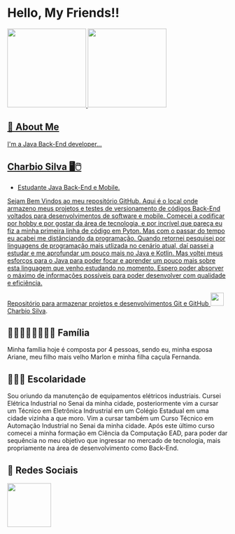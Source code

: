 
# Hello, My Friends!!

<div>
  <a href="htpps://github.com/charbinho86">
  <img height="180em" src="https://github-readme-stats.vercel.app/api?username=charbinho86&show_icons=true&theme=gradient&bg_color=d2e7aa&include_all_commits=true&count_private=true"/>
  <img height="180em" src="https://github-readme-stats.vercel.app/api/top-langs/?username=charbinho86&layout=compact&langs_count=16&theme=gradient&bg_color=d2e7aa"/>
</div>

## 🚀 About Me
I'm a Java Back-End developer...

## Charbio Silva 🖥️🖱️
- Estudante Java Back-End e Mobile.

Sejam Bem Vindos ao meu repositório GitHub. Aqui é o local onde armazeno meus projetos e testes de versionamento de códigos Back-End voltados para desenvolvimentos de software e mobile. Comecei a codificar por hobby e por gostar da área de tecnologia, e por incrível que pareça eu fiz a minha primeira linha de código em Pyton. Mas com o passar do tempo eu acabei me distânciando da programação. Quando retornei pesquisei por linguagens de programação mais utlizada no cenário atual, daí passei a estudar e me aprofundar um pouco mais no Java e Kotlin. Mas voltei meus esforços para o Java para poder focar e aprender um pouco mais sobre esta linguagem que venho estudando no momento. Espero poder absorver o máximo de informações possíveis para poder desenvolver com qualidade e eficiência. 

Repositório para armazenar projetos e desenvolvimentos Git e GitHub  [<img height="30em" widht="30em" src="https://cdn.jsdelivr.net/gh/devicons/devicon/icons/github/github-original-wordmark.svg" /> Charbio Silva](https://github.com/Charbinho86).

## 👨🏽‍👩🏽‍👧🏽‍👦🏽 Família 
Minha família hoje é composta por 4 pessoas, sendo eu, minha esposa Ariane, meu filho mais velho Marlon e minha filha caçula Fernanda.

## 👨🏽‍🎓 Escolaridade
Sou oriundo da manutenção de equipamentos elétricos industriais. Cursei Elétrica Industrial no Senai da minha cidade, posteriormente vim a cursar um Técnico em Eletrônica Indrustrial em um Colégio Estadual em uma cidade vizinha a que moro. Vim a cursar também um Curso Técnico em Automação Industrial no Senai da minha cidade. Após este último curso comecei a minha formação em Ciência da Computação EAD, para poder dar sequência no meu objetivo que ingressar no mercado de tecnologia, mais propriamente na área de desenvolvimento como Back-End. 

## 🔎 Redes Sociais
[<img height="100em" widht="100em" src="https://cdn.jsdelivr.net/gh/devicons/devicon/icons/linkedin/linkedin-original-wordmark.svg" />](https://www.linkedin.com/in/charbiosilva)


